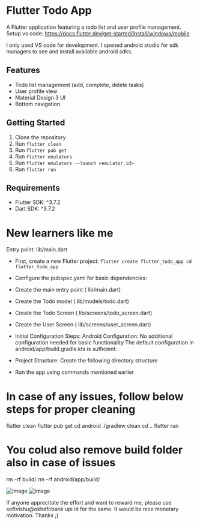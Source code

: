# Flutter Todo App

A Flutter application featuring a todo list and user profile management.
Setup vs code: https://docs.flutter.dev/get-started/install/windows/mobile

I only used VS code for development. I opened android studio for sdk managers to see and install available android sdks.

## Features

- Todo list management (add, complete, delete tasks)
- User profile view
- Material Design 3 UI
- Bottom navigation

## Getting Started

1. Clone the repository
2. Run `flutter clean`
3. Run `flutter pub get`
4. Run `flutter emulators`
5. Run `flutter emulators --launch <emulator_id>`
7. Run `flutter run`

## Requirements

- Flutter SDK: ^3.7.2
- Dart SDK: ^3.7.2

# New learners like me

Entry point:  lib/main.dart

- First, create a new Flutter project:
  `flutter create flutter_todo_app
  cd flutter_todo_app`

- Configure the  pubspec.yaml for basic dependencies:
- Create the main entry point ( lib/main.dart)
- Create the Todo model ( lib/models/todo.dart)
- Create the Todo Screen ( lib/screens/todo_screen.dart)
- Create the User Screen ( lib/screens/user_screen.dart)
- Initial Configuration Steps:
    Android Configuration:
    No additional configuration needed for basic functionality
    The default configuration in  android/app/build.gradle.kts is sufficient:
- Project Structure: Create the following directory structure
- Run the app using commands mentioned earlier

# In case of any issues, follow below steps for proper cleaning
flutter clean
flutter pub get
cd android
./gradlew clean
cd ..
flutter run

# You colud also remove build folder also in case of issues
rm -rf build/
rm -rf android/app/build/

![image](https://github.com/user-attachments/assets/40a2aa73-2134-43aa-abbf-0492009cc522)
![image](https://github.com/user-attachments/assets/46128b54-c927-411c-b214-4ef429b11f68)

If anyone apprecitate the effort and want to reward me, please use softvishu@okhdfcbank upi id for the same. It would be nice monetary motivation. Thanks ;)

